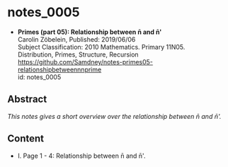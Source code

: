 # notes_0005

* **Primes (part 05): Relationship between n̄ and n̄'**  
Carolin Zöbelein, Published: 2019/06/06  
Subject Classification: 2010 Mathematics. Primary 11N05.  
Distribution, Primes, Structure, Recursion  
https://github.com/Samdney/notes-primes05-relationshipbetweennnprime     
id: notes_0005  

## Abstract
*This notes gives a short overview over the relationship between n̄ and n̄'.*

## Content
* I. Page 1 - 4: Relationship between n̄ and n̄'.
